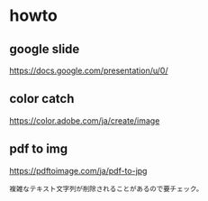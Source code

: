 # howto
## google slide
https://docs.google.com/presentation/u/0/
## color catch
https://color.adobe.com/ja/create/image
## pdf to img
https://pdftoimage.com/ja/pdf-to-jpg
```
複雑なテキスト文字列が削除されることがあるので要チェック。
```
